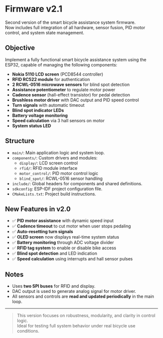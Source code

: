 # Firmware v2.1

Second version of the smart bicycle assistance system firmware.  
Now includes full integration of all hardware, sensor fusion, PID motor control, and system state management.

## Objective

Implement a fully functional smart bicycle assistance system using the ESP32, capable of managing the following components:

- **Nokia 5110 LCD screen** (PCD8544 controller)
- **RFID RC522 module** for authentication
- **2 RCWL-0516 microwave sensors** for blind spot detection
- **Assistance potentiometer** to regulate motor power
- **Cadence sensor** (hall-effect transistor) for pedal detection
- **Brushless motor driver** with DAC output and PID speed control
- **Turn signals** with automatic timeout
- **Blind spot indicator LEDs**
- **Battery voltage monitoring**
- **Speed calculation** via 3 hall sensors on motor
- **System status LED**

## Structure

- `main/`: Main application logic and system loop.
- `components/`: Custom drivers and modules:
  - `display/`: LCD screen control
  - `rfid/`: RFID module interface
  - `motor_control/`: PID motor control logic
  - `blind_spot/`: RCWL-0516 sensor handling
- `include/`: Global headers for components and shared definitions.
- `sdkconfig`: ESP-IDF project configuration file.
- `CMakeLists.txt`: Project build instructions.

## New Features in v2.0

- ✅ **PID motor assistance** with dynamic speed input
- ✅ **Cadence timeout** to cut motor when user stops pedaling
- ✅ **Auto-resetting turn signals**
- ✅ **OLED screen** now displays real-time system status
- ✅ **Battery monitoring** through ADC voltage divider
- ✅ **RFID tag system** to enable or disable bike access
- ✅ **Blind spot detection** and LED indication
- ✅ **Speed calculation** using interrupts and hall sensor pulses

## Notes

- Uses **two SPI buses** for RFID and display.
- DAC output is used to generate analog signal for motor driver.
- All sensors and controls are **read and updated periodically** in the main loop.

---

> This version focuses on robustness, modularity, and clarity in control logic.  
> Ideal for testing full system behavior under real bicycle use conditions.
